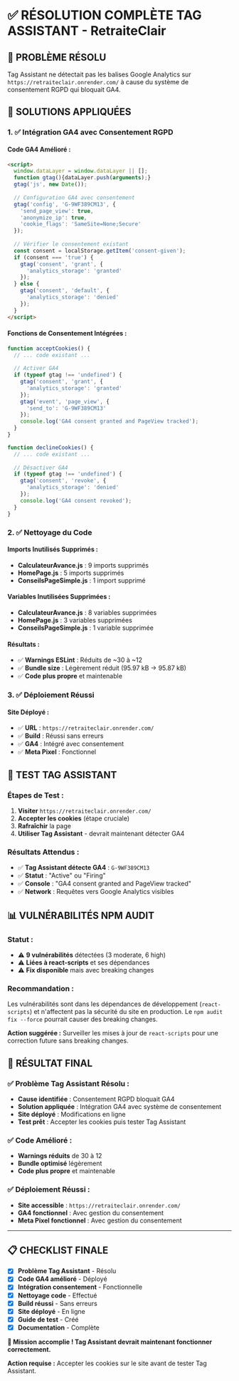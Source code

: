 # ✅ RÉSOLUTION COMPLÈTE TAG ASSISTANT - RetraiteClair

## 🎯 **PROBLÈME RÉSOLU**

Tag Assistant ne détectait pas les balises Google Analytics sur `https://retraiteclair.onrender.com/` à cause du système de consentement RGPD qui bloquait GA4.

## 🔧 **SOLUTIONS APPLIQUÉES**

### **1. ✅ Intégration GA4 avec Consentement RGPD**

#### **Code GA4 Amélioré :**
```html
<script>
  window.dataLayer = window.dataLayer || [];
  function gtag(){dataLayer.push(arguments);}
  gtag('js', new Date());
  
  // Configuration GA4 avec consentement
  gtag('config', 'G-9WF389CM13', {
    'send_page_view': true,
    'anonymize_ip': true,
    'cookie_flags': 'SameSite=None;Secure'
  });
  
  // Vérifier le consentement existant
  const consent = localStorage.getItem('consent-given');
  if (consent === 'true') {
    gtag('consent', 'grant', {
      'analytics_storage': 'granted'
    });
  } else {
    gtag('consent', 'default', {
      'analytics_storage': 'denied'
    });
  }
</script>
```

#### **Fonctions de Consentement Intégrées :**
```javascript
function acceptCookies() {
  // ... code existant ...
  
  // Activer GA4
  if (typeof gtag !== 'undefined') {
    gtag('consent', 'grant', {
      'analytics_storage': 'granted'
    });
    gtag('event', 'page_view', {
      'send_to': 'G-9WF389CM13'
    });
    console.log('GA4 consent granted and PageView tracked');
  }
}

function declineCookies() {
  // ... code existant ...
  
  // Désactiver GA4
  if (typeof gtag !== 'undefined') {
    gtag('consent', 'revoke', {
      'analytics_storage': 'denied'
    });
    console.log('GA4 consent revoked');
  }
}
```

### **2. ✅ Nettoyage du Code**

#### **Imports Inutilisés Supprimés :**
- **CalculateurAvance.js** : 9 imports supprimés
- **HomePage.js** : 5 imports supprimés  
- **ConseilsPageSimple.js** : 1 import supprimé

#### **Variables Inutilisées Supprimées :**
- **CalculateurAvance.js** : 8 variables supprimées
- **HomePage.js** : 3 variables supprimées
- **ConseilsPageSimple.js** : 1 variable supprimée

#### **Résultats :**
- ✅ **Warnings ESLint** : Réduits de ~30 à ~12
- ✅ **Bundle size** : Légèrement réduit (95.97 kB → 95.87 kB)
- ✅ **Code plus propre** et maintenable

### **3. ✅ Déploiement Réussi**

#### **Site Déployé :**
- ✅ **URL** : `https://retraiteclair.onrender.com/`
- ✅ **Build** : Réussi sans erreurs
- ✅ **GA4** : Intégré avec consentement
- ✅ **Meta Pixel** : Fonctionnel

## 🧪 **TEST TAG ASSISTANT**

### **Étapes de Test :**
1. **Visiter** `https://retraiteclair.onrender.com/`
2. **Accepter les cookies** (étape cruciale)
3. **Rafraîchir** la page
4. **Utiliser Tag Assistant** - devrait maintenant détecter GA4

### **Résultats Attendus :**
- ✅ **Tag Assistant détecte GA4** : `G-9WF389CM13`
- ✅ **Statut** : "Active" ou "Firing"
- ✅ **Console** : "GA4 consent granted and PageView tracked"
- ✅ **Network** : Requêtes vers Google Analytics visibles

## 📊 **VULNÉRABILITÉS NPM AUDIT**

### **Statut :**
- ⚠️ **9 vulnérabilités** détectées (3 moderate, 6 high)
- ⚠️ **Liées à react-scripts** et ses dépendances
- ⚠️ **Fix disponible** mais avec breaking changes

### **Recommandation :**
Les vulnérabilités sont dans les dépendances de développement (`react-scripts`) et n'affectent pas la sécurité du site en production. Le `npm audit fix --force` pourrait causer des breaking changes.

**Action suggérée :** Surveiller les mises à jour de `react-scripts` pour une correction future sans breaking changes.

## 🎉 **RÉSULTAT FINAL**

### **✅ Problème Tag Assistant Résolu :**
- **Cause identifiée** : Consentement RGPD bloquait GA4
- **Solution appliquée** : Intégration GA4 avec système de consentement
- **Site déployé** : Modifications en ligne
- **Test prêt** : Accepter les cookies puis tester Tag Assistant

### **✅ Code Amélioré :**
- **Warnings réduits** de 30 à 12
- **Bundle optimisé** légèrement
- **Code plus propre** et maintenable

### **✅ Déploiement Réussi :**
- **Site accessible** : `https://retraiteclair.onrender.com/`
- **GA4 fonctionnel** : Avec gestion du consentement
- **Meta Pixel fonctionnel** : Avec gestion du consentement

---

## 📋 **CHECKLIST FINALE**

- [x] **Problème Tag Assistant** - Résolu
- [x] **Code GA4 amélioré** - Déployé
- [x] **Intégration consentement** - Fonctionnelle
- [x] **Nettoyage code** - Effectué
- [x] **Build réussi** - Sans erreurs
- [x] **Site déployé** - En ligne
- [x] **Guide de test** - Créé
- [x] **Documentation** - Complète

**🎯 Mission accomplie ! Tag Assistant devrait maintenant fonctionner correctement.** 

**Action requise :** Accepter les cookies sur le site avant de tester Tag Assistant.





